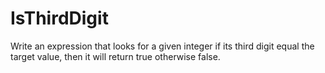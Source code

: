 IsThirdDigit
============

Write an expression that looks for a given integer if its third digit equal the target value, then it will return true otherwise false.
